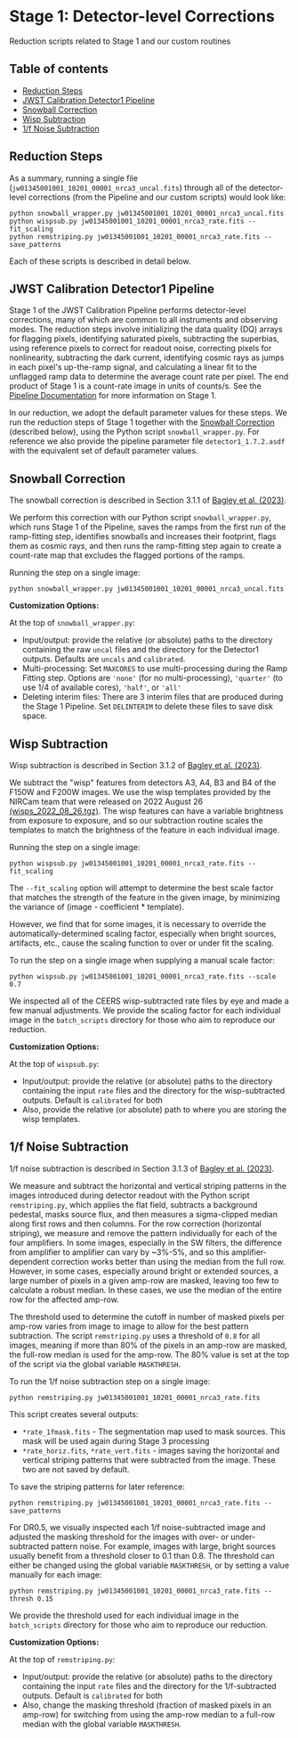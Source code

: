 # Stage 1: Detector-level Corrections

Reduction scripts related to Stage 1 and our custom routines


## Table of contents

* [Reduction Steps](#summary)
* [JWST Calibration Detector1 Pipeline](#detector1)
* [Snowball Correction](#snowballs)
* [Wisp Subtraction](#wisps)
* [1/f Noise Subtraction](#1fnoise)


<a name='summary'></a>
## Reduction Steps

As a summary, running a single file (`jw01345001001_10201_00001_nrca3_uncal.fits`) through all of the detector-level corrections (from the Pipeline and our custom scripts) would look like:
```
python snowball_wrapper.py jw01345001001_10201_00001_nrca3_uncal.fits
python wispsub.py jw01345001001_10201_00001_nrca3_rate.fits --fit_scaling
python remstriping.py jw01345001001_10201_00001_nrca3_rate.fits --save_patterns
```
Each of these scripts is described in detail below. 


<a name='detector1'></a>
## JWST Calibration Detector1 Pipeline

Stage 1 of the JWST Calibration Pipeline performs detector-level corrections,
many of which are common to all instruments and observing modes. The reduction
steps involve initializing the data quality (DQ) arrays for flagging pixels,
identifying saturated pixels, subtracting the superbias, using reference
pixels to correct for readout noise, correcting pixels for nonlinearity,
subtracting the dark current, identifying cosmic rays as jumps in each pixel's
up-the-ramp signal, and calculating a linear fit to the unflagged ramp data
to determine the average count rate per pixel. The end product of Stage 1 is
a count-rate image in units of counts/s. See the [Pipeline Documentation](https://jwst-pipeline.readthedocs.io/en/latest/jwst/pipeline/calwebb_detector1.html#calwebb-detector1) for more information on Stage 1.

In our reduction, we adopt the default parameter values for these steps. We
run the reduction steps of Stage 1 together with the
[Snowball Correction](#snowballs) (described below), using the Python script
`snowball_wrapper.py`. For reference we also provide the pipeline parameter
file `detector1_1.7.2.asdf` with the equivalent set of default parameter
values.

<a name='snowballs'></a>
## Snowball Correction

The snowball correction is described in Section 3.1.1 of [Bagley et al. (2023)](https://ui.adsabs.harvard.edu/abs/2023ApJ...946L..12B/abstract).

We perform this correction with our Python script `snowball_wrapper.py`, which 
runs Stage 1 of the Pipeline, saves the ramps from the first run of the 
ramp-fitting step, identifies snowballs and increases their footprint, flags 
them as cosmic rays, and then runs the ramp-fitting step again to create a 
count-rate map that excludes the flagged portions of the ramps. 

Running the step on a single image:
```
python snowball_wrapper.py jw01345001001_10201_00001_nrca3_uncal.fits
```

**Customization Options:**

At the top of `snowball_wrapper.py`: 
* Input/output: provide the relative (or absolute) paths to the directory 
  containing the raw `uncal` files and the directory for the Detector1 outputs.
  Defaults are `uncals` and `calibrated`. 
* Multi-processing: Set `MAXCORES` to use multi-processing during the Ramp
  Fitting step. Options are `'none'` (for no multi-processing), `'quarter'`
  (to use 1/4 of available cores), `'half'`, or `'all'`
* Deleting interim files: There are 3 interim files that are produced during
  the Stage 1 Pipeline. Set `DELINTERIM` to delete these files to save disk 
  space. 


<a name='wisps'></a>
## Wisp Subtraction

Wisp subtraction is described in Section 3.1.2 of [Bagley et al. (2023)](https://ui.adsabs.harvard.edu/abs/2023ApJ...946L..12B/abstract).

We subtract the "wisp" features from detectors A3, A4, B3 and B4 of the F150W 
and F200W images. We use the wisp templates provided by the NIRCam team that 
were released on 2022 August 26 [(wisps_2022_08_26.tgz)](https://jwst-docs.stsci.edu/jwst-near-infrared-camera/nircam-features-and-caveats/nircam-claws-and-wisps).
The wisp features can have a variable brightness from exposure to exposure, 
and so our subtraction routine scales the templates to match the brightness 
of the feature in each individual image. 

Running the step on a single image:

```
python wispsub.py jw01345001001_10201_00001_nrca3_rate.fits --fit_scaling 
```

The `--fit_scaling` option will attempt to determine the best scale factor
that matches the strength of the feature in the given image, by minimizing 
the variance of (image - coefficient * template).

However, we find that for some images, it is necessary to override the 
automatically-determined scaling factor, especially when bright sources, 
artifacts, etc., cause the scaling function to over or under fit the scaling. 

To run the step on a single image when supplying a manual scale factor:
```
python wispsub.py jw01345001001_10201_00001_nrca3_rate.fits --scale 0.7
```

We inspected all of the CEERS wisp-subtracted rate files by eye and made a 
few manual adjustments. We provide the scaling factor for each individual 
image in the `batch_scripts` directory for those who aim to reproduce our
reduction.


**Customization Options:** 

At the top of `wispsub.py`:
* Input/output: provide the relative (or absolute) paths to the directory
  containing the input `rate` files and the directory for the wisp-subtracted 
  outputs. Default is `calibrated` for both
* Also, provide the relative (or absolute) path to where you are storing
  the wisp templates.


<a name='1fnoise'></a>
## 1/f Noise Subtraction

1/f noise subtraction is described in Section 3.1.3 of [Bagley et al. (2023)](https://ui.adsabs.harvard.edu/abs/2023ApJ...946L..12B/abstract).

We measure and subtract the horizontal and vertical striping patterns in 
the images introduced during detector readout with the Python script 
`remstriping.py`, which applies the flat field, subtracts a background 
pedestal, masks source flux, and then measures a sigma-clipped median along 
first rows and then columns. For the row correction (horizontal striping), we 
measure and remove the pattern individually for each of the four amplifiers. 
In some images, especially in the SW filters, the difference from amplifier 
to amplifier can vary by ~3%-5%, and so this amplifier-dependent correction 
works better than using the median from the full row. However, in some cases,
especially around bright or extended sources, a large number of pixels in a 
given amp-row are masked, leaving too few to calculate a robust median. In 
these cases, we use the median of the entire row for the affected amp-row. 

The threshold used to determine the cutoff in number of masked pixels per
amp-row varies from image to image to allow for the best pattern subtraction. 
The script `remstriping.py` uses a threshold of `0.8` for all images, meaning
if more than 80% of the pixels in an amp-row are masked, the full-row median
is used for the amp-row. The 80% value is set at the top of the script via 
the global variable `MASKTHRESH`.

To run the 1/f noise subtraction step on a single image:
```
python remstriping.py jw01345001001_10201_00001_nrca3_rate.fits
```

This script creates several outputs:
* `*rate_1fmask.fits` - The segmentation map used to mask sources. This mask
  will be used again during Stage 3 processing
* `*rate_horiz.fits`, `*rate_vert.fits` - images saving the horizontal and 
  vertical striping patterns that were subtracted from the image. These two
  are not saved by default. 

To save the striping patterns for later reference:
```
python remstriping.py jw01345001001_10201_00001_nrca3_rate.fits --save_patterns
```

For DR0.5, we visually inspected each 1/f noise-subtracted image and adjusted
the masking threshold for the images with over- or under-subtracted pattern 
noise. For example, images with large, bright sources usually benefit from 
a threshold closer to 0.1 than 0.8. The threshold can either be changed 
using the global variable `MASKTHRESH`, or by setting a value manually for 
each image:

```
python remstriping.py jw01345001001_10201_00001_nrca3_rate.fits --thresh 0.15
```

We provide the threshold used for each individual image in the `batch_scripts`
directory for those who aim to reproduce our reduction.

**Customization Options:**

At the top of `remstriping.py`:
* Input/output: provide the relative (or absolute) paths to the directory
  containing the input `rate` files and the directory for the 1/f-subtracted
  outputs. Default is `calibrated` for both
* Also, change the masking threshold (fraction of masked pixels in an amp-row)
  for switching from using the amp-row median to a full-row median with the 
  global variable `MASKTHRESH`. 

